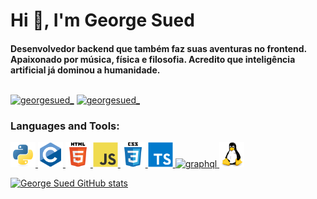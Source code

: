<h1 align="left">Hi 👋, I'm George Sued</h1>
<h4 align="left">Desenvolvedor backend que também faz suas aventuras no frontend. Apaixonado por música, física e filosofia. Acredito que inteligência artificial já dominou a humanidade.</h4>

  ##
 <div>
<a href="https://instagram.com/georgesued_" target="blank"><img align="center" src="https://img.shields.io/badge/Instagram-E4405F?style=for-the-badge&logo=instagram&logoColor=white" alt="georgesued_" /></a>
  <a href="https://www.linkedin.com/in/georgesued" target="blank"><img align="center" src="https://img.shields.io/badge/-LinkedIn-%230077B5?style=for-the-badge&logo=linkedin&logoColor=white" alt="georgesued_" /></a>
</div>


<h3 align="left">Languages and Tools:</h3>
<p align="left"> 
  <a href="https://www.python.org" target="_blank"> 
    <img src="https://raw.githubusercontent.com/devicons/devicon/master/icons/python/python-original.svg" alt="python" width="40" height="40"/> 
  </a> 
  <a href="https://www.cprogramming.com/" target="_blank"> 
    <img src="https://raw.githubusercontent.com/devicons/devicon/master/icons/c/c-original.svg" alt="c" width="40" height="40"/> 
  </a> 
<!--    <a href="https://elixir-lang.org" target="_blank"> 
    <img src="https://www.vectorlogo.zone/logos/elixir-lang/elixir-lang-icon.svg" alt="elixir" width="40" height="40"/> 
  </a>  -->
  <a href="https://www.w3.org/html/" target="_blank"> 
    <img src="https://raw.githubusercontent.com/devicons/devicon/master/icons/html5/html5-original-wordmark.svg" alt="html5" width="40" height="40"/> 
  </a> 
  <a href="https://developer.mozilla.org/en-US/docs/Web/JavaScript" target="_blank"> 
    <img src="https://raw.githubusercontent.com/devicons/devicon/master/icons/javascript/javascript-original.svg" alt="javascript" width="40" height="40"/> 
  </a> 
 <a href="https://www.w3schools.com/css/" target="_blank"> 
    <img src="https://raw.githubusercontent.com/devicons/devicon/master/icons/css3/css3-original-wordmark.svg" alt="css3" width="40" height="40"/> 
  </a> 
<!--   <a href="https://www.djangoproject.com/" target="_blank"> 
    <img src="https://raw.githubusercontent.com/devicons/devicon/master/icons/django/django-original.svg" alt="django" width="40" height="40"/> 
  </a>  -->
  <a href="https://www.typescriptlang.org/" target="_blank"> 
    <img src="https://raw.githubusercontent.com/devicons/devicon/master/icons/typescript/typescript-original.svg" alt="typescript" width="40" height="40"/> 
  </a>
  <a href="https://graphql.org" target="_blank"> 
    <img src="https://www.vectorlogo.zone/logos/graphql/graphql-icon.svg" alt="graphql" width="40" height="40"/> 
  </a> 
  <a href="https://www.linux.org/" target="_blank"> 
    <img src="https://raw.githubusercontent.com/devicons/devicon/master/icons/linux/linux-original.svg" alt="linux" width="40" height="40"/> 
  </a> 
  </a> 
 </p>

<div>

[![George Sued GitHub stats](https://github-readme-stats.vercel.app/api?username=GeorgeSued14&layout=compact&show_icons=true&theme=dracula)](https://github.com/anuraghazra/github-readme-stats)


</div>
